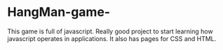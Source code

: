 # HangMan-game-
This game is full of javascript. Really good project to start learning how javascript operates in applications.
It also has pages for CSS and HTML. 
